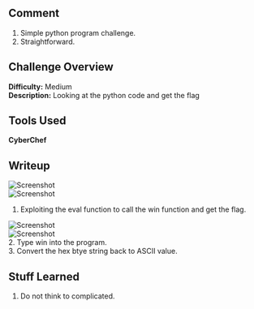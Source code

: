 ## Comment  
1. Simple python program challenge.
2. Straightforward.  

## Challenge Overview  
**Difficulty:** Medium  
**Description:** Looking at the python code and get the flag  
## Tools Used  
**CyberChef**  

## Writeup  
![Screenshot](https://imgur.com/mXecNKb.png)  
![Screenshot](https://imgur.com/FmhAzys.png)  
1. Exploiting the eval function to call the win function and get the flag.  

![Screenshot](https://imgur.com/cia7TNT.png)  
![Screenshot](https://imgur.com/LJeGjtn.png)  
2. Type win into the program.  
3. Convert the hex btye string back to ASCII value.  

## Stuff Learned
1. Do not think to complicated.  
